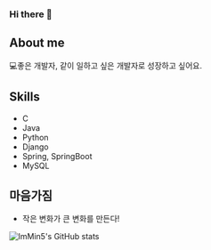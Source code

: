 ### Hi there 👋

<!--
**ImMin5/ImMin5** is a ✨ _special_ ✨ repository because its `README.md` (this file) appears on your GitHub profile.

Here are some ideas to get you started:

- 🔭 I’m currently working on ...
- 🌱 I’m currently learning ...
- 👯 I’m looking to collaborate on ...
- 🤔 I’m looking for help with ...
- 💬 Ask me about ...
- 📫 How to reach me: ...
- 😄 Pronouns: ...
- ⚡ Fun fact: ...
-->
## About me 

💻좋은 개발자, 같이 일하고 싶은 개발자로 성장하고 싶어요.

## Skills
- C
- Java
- Python
- Django
- Spring, SpringBoot
- MySQL


## 마음가짐
 - 작은 변화가 큰 변화를 만든다!

![ImMin5's GitHub stats](https://github-readme-stats.vercel.app/api?username=ImMin5&theme=dark&show_icons=true)

<!--START_SECTION:waka-->
<!--END_SECTION:waka-->
